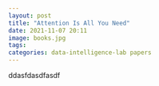 ```yaml
---
layout: post
title: "Attention Is All You Need"
date: 2021-11-07 20:11
image: books.jpg
tags:
categories: data-intelligence-lab papers
---
```


ddasfdasdfasdf
